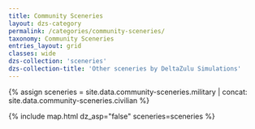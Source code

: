 ```yaml
---
title: Community Sceneries
layout: dzs-category
permalink: /categories/community-sceneries/
taxonomy: Community Sceneries
entries_layout: grid
classes: wide
dzs-collection: 'sceneries'
dzs-collection-title: 'Other sceneries by DeltaZulu Simulations'
---
```


{% assign sceneries = site.data.community-sceneries.military | concat: site.data.community-sceneries.civilian %}

{% include map.html dz_asp="false" sceneries=sceneries %}

<br />